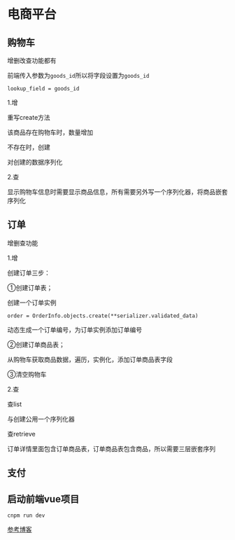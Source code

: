 # 电商平台



















## 购物车

增删改查功能都有

前端传入参数为`goods_id`所以将字段设置为`goods_id`

`lookup_field = goods_id`

1.增

重写create方法

该商品存在购物车时，数量增加

不存在时，创建

对创建的数据序列化

2.查

显示购物车信息时需要显示商品信息，所有需要另外写一个序列化器，将商品嵌套序列化

## 订单

增删查功能

1.增

创建订单三步：

①创建订单表；

创建一个订单实例

`order = OrderInfo.objects.create(**serializer.validated_data)`

动态生成一个订单编号，为订单实例添加订单编号

②创建订单商品表；

从购物车获取商品数据，遍历，实例化，添加订单商品表字段

③清空购物车

2.查

查list

与创建公用一个序列化器

查retrieve

订单详情里面包含订单商品表，订单商品表包含商品，所以需要三层嵌套序列

## 支付















































## 启动前端vue项目

`cnpm run dev`

[参考博客](https://blog.csdn.net/qq_27680317/article/details/71123051)